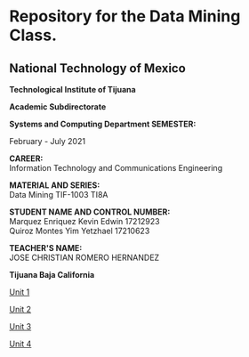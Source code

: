 
# Repository for the Data Mining Class.

## National Technology of Mexico

**Technological Institute of Tijuana**

**Academic Subdirectorate**

**Systems and Computing Department
SEMESTER:**
<br/>

February - July 2021

**CAREER:**
<br/>
Information Technology and Communications Engineering

**MATERIAL AND SERIES:**
<br/>
Data Mining TIF-1003 TI8A

**STUDENT NAME AND CONTROL NUMBER:**
<br/>
Marquez Enriquez Kevin Edwin 17212923
<br/>
Quiroz Montes Yim Yetzhael      17210623 

**TEACHER'S NAME:**
<br/>
JOSE CHRISTIAN ROMERO HERNANDEZ

**Tijuana Baja California**

[Unit 1](https://github.com/Marquez99/Data_Mining/tree/Unit_1)

[Unit 2](https://github.com/Marquez99/Data_Mining/blob/Unit_2/README.md)

[Unit 3](https://github.com/Marquez99/Data_Mining/blob/Unit_3/README.md)

[Unit 4](https://github.com/Marquez99/Data_Mining/blob/Unit_4/README.md)
